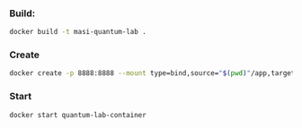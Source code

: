 ### Build:
```bash
docker build -t masi-quantum-lab .
```

### Create
```bash
docker create -p 8888:8888 --mount type=bind,source="$(pwd)"/app,target=/app --name quantum-lab-container masi-quantum-lab
```

### Start
```bash
docker start quantum-lab-container
```

